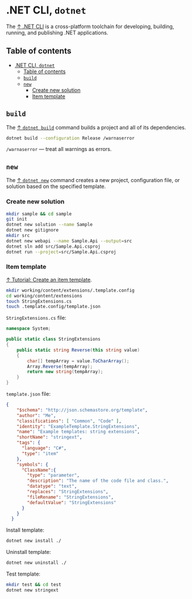# .NET CLI, `dotnet`

The [↑ .NET CLI](https://learn.microsoft.com/en-us/dotnet/core/tools/) is a cross-platform toolchain for developing, building, running, and publishing .NET applications.

## Table of contents

- [.NET CLI, `dotnet`](#net-cli-dotnet)
  - [Table of contents](#table-of-contents)
  - [`build`](#build)
  - [`new`](#new)
    - [Create new solution](#create-new-solution)
    - [Item template](#item-template)

## `build`

The [↑ `dotnet build`](https://learn.microsoft.com/en-us/dotnet/core/tools/dotnet-build) command builds a project and all of its dependencies.

```bash
dotnet build --configuration Release /warnaserror
```

`/warnaserror` — treat all warnings as errors.

## `new`

The [↑ `dotnet new`](https://learn.microsoft.com/en-us/dotnet/core/tools/dotnet-new) command creates a new project, configuration file, or solution based on the specified template.

### Create new solution

```bash
mkdir sample && cd sample
git init
dotnet new solution --name Sample
dotnet new gitignore
mkdir src
dotnet new webapi --name Sample.Api --output=src
dotnet sln add src/Sample.Api.csproj
dotnet run --project=src/Sample.Api.csproj
```

### Item template

[↑ Tutorial: Create an item template](https://learn.microsoft.com/en-us/dotnet/core/tutorials/cli-templates-create-item-template).

```bash
mkdir working/content/extensions/.template.config
cd working/content/extensions
touch StringExtensions.cs
touch .template.config/template.json
```

`StringExtensions.cs` file:

```csharp
namespace System;

public static class StringExtensions
{
    public static string Reverse(this string value)
    {
        char[] tempArray = value.ToCharArray();
        Array.Reverse(tempArray);
        return new string(tempArray);
    }
}
```

`template.json` file:

```json
{
    "$schema": "http://json.schemastore.org/template",
    "author": "Me",
    "classifications": [ "Common", "Code" ],
    "identity": "ExampleTemplate.StringExtensions",
    "name": "Example templates: string extensions",
    "shortName": "stringext",
    "tags": {
      "language": "C#",
      "type": "item"
    },
    "symbols": {
      "ClassName":{
        "type": "parameter",
        "description": "The name of the code file and class.",
        "datatype": "text",
        "replaces": "StringExtensions",
        "fileRename": "StringExtensions",
        "defaultValue": "StringExtensions"
      }
    }
  }
```

Install template:

```bash
dotnet new install ./
```

Uninstall template:

```bash
dotnet new uninstall ./
```

Test template:

```bash
mkdir test && cd test
dotnet new stringext
```
